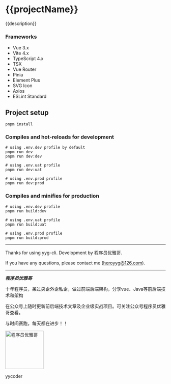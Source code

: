 # {{projectName}}

{{description}}


### Frameworks

- Vue 3.x
- Vite 4.x
- TypeScript 4.x
- TSX
- Vue Router
- Pinia
- Element Plus
- SVG Icon
- Axios
- ESLint Standard

## Project setup
```
pnpm install
```

### Compiles and hot-reloads for development
```
# using .env.dev profile by default
pnpm run dev
pnpm run dev:dev

# using .env.uat profile
pnpm run dev:uat

# using .env.prod profile
pnpm run dev:prod
```

### Compiles and minifies for production
```
# using .env.dev profile
pnpm run build:dev

# using .env.uat profile
pnpm run build:uat

# using .env.prod profile
pnpm run build:prod
```

---
Thanks for using yyg-cli. Development by 程序员优雅哥.

If you have any questions, please contact me (heroyyg@126.com).

---
***程序员优雅哥***

十年程序员，呆过央企外企私企，做过前端后端架构，分享vue、Java等前后端技术和架构

在公众号上随时更新前后端技术文章及企业级实战项目。可关注公众号程序员优雅哥查看。

与时间赛跑，每天都在进步！！

<img src="https://tva1.sinaimg.cn/large/e6c9d24egy1h5anivz6cmj20ca0c6dgm.jpg" alt="程序员优雅哥" style="width: 120px;" />

yycoder





